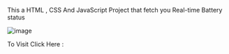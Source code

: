 This a HTML , CSS And JavaScript Project that fetch you Real-time Battery status

![image](https://user-images.githubusercontent.com/65014926/182369361-459c9943-8aac-4d70-b5c5-b4a5fa711820.png)




To  Visit Click Here : 
